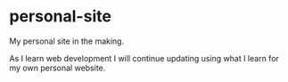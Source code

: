 # personal-site
My personal site in the making.

As I learn web development I will continue updating using what I learn for my own personal website.
